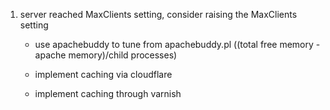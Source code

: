 1) server reached MaxClients setting, consider raising the MaxClients setting

   - use apachebuddy to tune from apachebuddy.pl ((total free memory - apache memory)/child processes)

   - implement caching via cloudflare 

   - implement caching through varnish 


